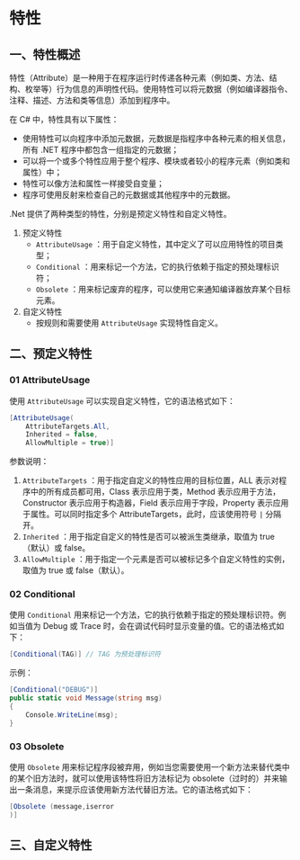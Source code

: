 # 特性

## 一、特性概述
特性（Attribute）是一种用于在程序运行时传递各种元素（例如类、方法、结构、枚举等）行为信息的声明性代码。使用特性可以将元数据（例如编译器指令、注释、描述、方法和类等信息）添加到程序中。
  
在 C# 中，特性具有以下属性：  

-   使用特性可以向程序中添加元数据，元数据是指程序中各种元素的相关信息，所有 .NET 程序中都包含一组指定的元数据；
-   可以将一个或多个特性应用于整个程序、模块或者较小的程序元素（例如类和属性）中；
-   特性可以像方法和属性一样接受自变量；
-   程序可使用反射来检查自己的元数据或其他程序中的元数据。

.Net 提供了两种类型的特性，分别是预定义特性和自定义特性。

1. 预定义特性
	-   `AttributeUsage` ：用于自定义特性，其中定义了可以应用特性的项目类型；
	-   `Conditional` ：用来标记一个方法，它的执行依赖于指定的预处理标识符；
	-   `Obsolete` ：用来标记废弃的程序，可以使用它来通知编译器放弃某个目标元素。
2. 自定义特性
	- 按规则和需要使用 `AttributeUsage` 实现特性自定义。


## 二、预定义特性
### 01 AttributeUsage
使用 `AttributeUsage` 可以实现自定义特性，它的语法格式如下：

```csharp
[AttributeUsage(
	AttributeTargets.All, 
	Inherited = false, 
	AllowMultiple = true)]
```

参数说明：

1. `AttributeTargets` ：用于指定自定义的特性应用的目标位置，ALL 表示对程序中的所有成员都可用，Class 表示应用于类，Method 表示应用于方法，Constructor 表示应用于构造器，Field 表示应用于字段，Property 表示应用于属性。可以同时指定多个 AttributeTargets，此时，应该使用符号 `|` 分隔开。
2. `Inherited` ：用于指定自定义的特性是否可以被派生类继承，取值为 true （默认）或 false。
3. `AllowMultiple` ：用于指定一个元素是否可以被标记多个自定义特性的实例，取值为 true 或 false（默认）。

### 02 Conditional
使用 `Conditional` 用来标记一个方法，它的执行依赖于指定的预处理标识符。例如当值为 Debug 或 Trace 时，会在调试代码时显示变量的值。它的语法格式如下：
```csharp
[Conditional(TAG)] // TAG 为预处理标识符
```

示例：
```csharp
[Conditional("DEBUG")]
public static void Message(string msg)
{
	Console.WriteLine(msg);
}
```

### 03 Obsolete
使用 `Obsolete` 用来标记程序段被弃用，例如当您需要使用一个新方法来替代类中的某个旧方法时，就可以使用该特性将旧方法标记为 obsolete（过时的）并来输出一条消息，来提示应该使用新方法代替旧方法。它的语法格式如下：
```csharp
[Obsolete (message,iserror  
)]
```

## 三、自定义特性